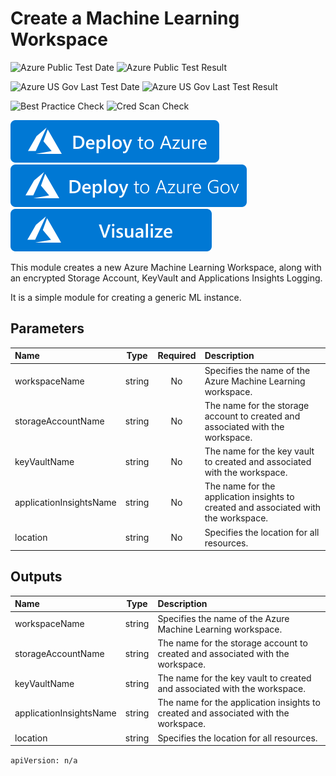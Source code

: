 # Create a Machine Learning Workspace

![Azure Public Test Date](https://azurequickstartsservice.blob.core.windows.net/badges/modules/machine-learning-workspace/0.9/PublicLastTestDate.svg)
![Azure Public Test Result](https://azurequickstartsservice.blob.core.windows.net/badges/modules/machine-learning-workspace/0.9/PublicDeployment.svg)

![Azure US Gov Last Test Date](https://azurequickstartsservice.blob.core.windows.net/badges/modules/machine-learning-workspace/0.9/FairfaxLastTestDate.svg)
![Azure US Gov Last Test Result](https://azurequickstartsservice.blob.core.windows.net/badges/modules/machine-learning-workspace/0.9/FairfaxDeployment.svg)

![Best Practice Check](https://azurequickstartsservice.blob.core.windows.net/badges/modules/machine-learning-workspace/0.9/BestPracticeResult.svg)
![Cred Scan Check](https://azurequickstartsservice.blob.core.windows.net/badges/modules/machine-learning-workspace/0.9/CredScanResult.svg)

[![Deploy To Azure](https://raw.githubusercontent.com/Azure/azure-quickstart-templates/master/1-CONTRIBUTION-GUIDE/images/deploytoazure.svg?sanitize=true)](https://portal.azure.com/#create/Microsoft.Template/uri/https%3A%2F%2Fraw.githubusercontent.com%2FAzure%2Fazure-quickstart-templates%2Fmaster%2Fmodules%2Fmachine-learning-workspace%2F0.9%2Fazuredeploy.json)
[![Deploy To Azure US Gov](https://raw.githubusercontent.com/Azure/azure-quickstart-templates/master/1-CONTRIBUTION-GUIDE/images/deploytoazuregov.svg?sanitize=true)](https://portal.azure.us/#create/Microsoft.Template/uri/https%3A%2F%2Fraw.githubusercontent.com%2FAzure%2Fazure-quickstart-templates%2Fmaster%2Fmodules%2Fmachine-learning-workspace%2F0.9%2Fazuredeploy.json)
[![Visualize](https://raw.githubusercontent.com/Azure/azure-quickstart-templates/master/1-CONTRIBUTION-GUIDE/images/visualizebutton.svg?sanitize=true)](http://armviz.io/#/?load=https%3A%2F%2Fraw.githubusercontent.com%2FAzure%2Fazure-quickstart-templates%2Fmaster%2Fmodules%2Fmachine-learning-workspace%2F0.9%2Fazuredeploy.json)

This module creates a new Azure Machine Learning Workspace, along with an encrypted Storage Account, KeyVault and Applications Insights Logging.

It is a simple module for creating a generic ML instance.

## Parameters

| Name | Type | Required | Description |
| :------------- | :----------: | :----------: | :------------- |
| workspaceName | string | No | Specifies the name of the Azure Machine Learning workspace.|
| storageAccountName | string | No | The name for the storage account to created and associated with the workspace.|
| keyVaultName | string | No | The name for the key vault to created and associated with the workspace.|
| applicationInsightsName | string | No | The name for the application insights to created and associated with the workspace.|
| location | string | No | Specifies the location for all resources.|

## Outputs

| Name | Type | Description |
| :------------- | :----------: | :------------- |
| workspaceName | string | Specifies the name of the Azure Machine Learning workspace.|
| storageAccountName | string | The name for the storage account to created and associated with the workspace.|
| keyVaultName | string | The name for the key vault to created and associated with the workspace.|
| applicationInsightsName | string | The name for the application insights to created and associated with the workspace.|
| location | string | Specifies the location for all resources.|

```apiVersion: n/a```